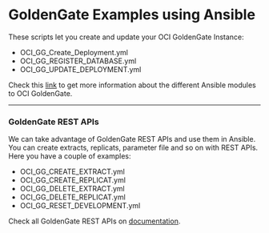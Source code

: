# GoldenGate Examples using Ansible


These scripts let you create and update your OCI GoldenGate Instance:

* OCI_GG_Create_Deployment.yml
* OCI_GG_REGISTER_DATABASE.yml
* OCI_GG_UPDATE_DEPLOYMENT.yml

Check this [link](https://oci-ansible-collection.readthedocs.io/en/latest/collections/oracle/oci/oci_golden_gate_deployment_module.html#ansible-collections-oracle-oci-oci-golden-gate-deployment-module) to get more information about the different Ansible modules to OCI GoldenGate.

---

### GoldenGate REST APIs

We can take advantage of GoldenGate REST APIs and use them in Ansible. You can create extracts, replicats, parameter file and so on with REST APIs. Here you have a couple of examples:

* OCI_GG_CREATE_EXTRACT.yml
* OCI_GG_CREATE_REPLICAT.yml 
* OCI_GG_DELETE_EXTRACT.yml
* OCI_GG_DELETE_REPLICAT.yml
* OCI_GG_RESET_DEVELOPMENT.yml

Check all GoldenGate REST APIs on [documentation](https://docs.oracle.com/en/middleware/goldengate/core/21.3/oggra/rest-endpoints.html).
